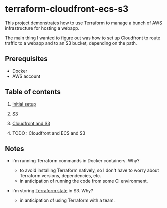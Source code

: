 # terraform-cloudfront-ecs-s3

This project demonstrates how to use Terraform to manage a bunch of AWS infrastructure for hosting a webapp.

The main thing I wanted to figure out was how to set up Cloudfront to route traffic to a webapp and to an S3 bucket, 
depending on the path.

## Prerequisites

- Docker
- AWS account

## Table of contents

1. [Initial setup](initial-setup.md)

2. [S3](s3/README.md)

3. [Cloudfront and S3](cloudfront-s3/README.md)

4. TODO : Cloudfront and ECS and S3

## Notes

- I'm running Terraform commands in Docker containers. Why? 
    - to avoid installing Terraform natively, so I don't have to worry about Terraform versions, dependencies, etc.
    - in anticipation of running the code from some CI environment.

- I'm storing [Terraform state](https://www.terraform.io/docs/state) in S3. Why? 
    - in anticipation of using Terraform with a team.
